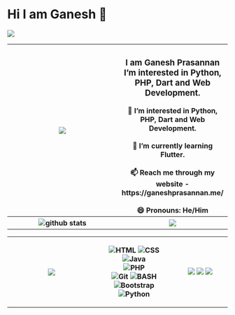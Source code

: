 <h1> Hi I am Ganesh 👋</h1>
<img src="https://komarev.com/ghpvc/?username=GaneshPrasannan&label=Profile%20views&color=004488&style=flat">

<table>
  <tr>
    <th width="50%">
      <img src="https://c.tenor.com/-z2KfO5zAckAAAAC/hello-there-baby-yoda.gif"> 
    </th>
    <th>
      <h3>I am Ganesh Prasannan<br>I’m interested in Python, PHP, Dart and Web Development.</h3>
      👀 I’m interested in Python, PHP, Dart and Web Development.<br><br>
      🌱 I’m currently learning Flutter.<br><br>
      📫 Reach me through my website - https://ganeshprasannan.me/<br><br>
      😄 Pronouns: He/Him
    </th>
  </tr>
  <tr>
    <th>
      <img src="https://github-readme-stats.vercel.app/api?username=GaneshPrasannan&show_icons=true&theme=gotham" alt="github stats"/>
    </th>
    <th>
      <img src="https://github-readme-streak-stats.herokuapp.com/?user=GaneshPrasannan&theme=dark">
    </th>
  </tr>
  </table>
  <table>
  <tr>   
    <th width="40%">
      <img src="https://github-readme-stats.vercel.app/api/top-langs/?username=GaneshPrasannan&theme=dark">
    </th>
    <th width="35%">
      <p>
        <img alt="HTML" src="https://img.shields.io/badge/HTML-%23E34F26.svg?&style=for-the-badge&logo=html5&logoColor=white"/>
        <img alt="CSS" src="https://img.shields.io/badge/CSS-%231572B6.svg?&style=for-the-badge&logo=css3&logoColor=white"/>
        <img alt="Java" src="https://img.shields.io/badge/JavaScript-%23007396.svg?&style=for-the-badge&logo=javascript&logoColor=white"/><br>
        <img alt="PHP" src="https://img.shields.io/badge/PHP-%23007396.svg?&style=for-the-badge&logo=PHP&logoColor=white"/><br>
        <img alt="Git" src="https://img.shields.io/badge/Git-%23F05032.svg?&style=for-the-badge&logo=git&logoColor=white"/>
        <img alt="BASH" src="https://img.shields.io/badge/BASH-%234EAA25.svg?&style=for-the-badge&logo=gnubash&logoColor=white"/><br>
        <img alt="Bootstrap" src="https://img.shields.io/badge/Bootstrap-%237952B3.svg?&style=for-the-badge&logo=bootstrap&logoColor=white"/>
        <img alt="Python" src="https://img.shields.io/badge/Python-%233776AB.svg?&style=for-the-badge&logo=python&logoColor=white"/>
      </p>
    </th>
    <th>
      <img src="https://img.shields.io/badge/Intel-i5-00AADD?style=for-the-badge&logo=intel&logoColor=white">
      <img src="https://img.shields.io/badge/Intel-HD%20Graphics-1188CC?style=for-the-badge&logo=intel&logoColor=white">
      <img src="https://img.shields.io/badge/RAM-4GB-0088CC?style=for-the-badge&logoColor=white">
    </th>
  </tr>
</table>
